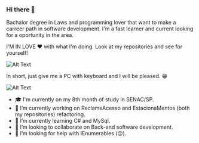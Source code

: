 ### Hi there 👋
Bachalor degree in Laws and programming lover that want to make a carreer path in software development. I'm a fast learner and current looking for a oportunity in the area.

I'M IN LOVE ❤ with what I'm doing. Look at my repositories and see for yourself!

![Alt Text](https://miro.medium.com/max/512/1*kgyyxE1QgbNQpBqgvVun5w.gif)

In short, just give me a PC with keyboard and I will be pleased. 😁

![Alt Text](https://res.cloudinary.com/practicaldev/image/fetch/s--R5KgC1bh--/c_limit%2Cf_auto%2Cfl_progressive%2Cq_66%2Cw_880/https://dev-to-uploads.s3.amazonaws.com/i/oi2rwsde00xo9ou6jwsl.gif)

- 🎓 I'm currently on my 8th month of study in SENAC/SP.
- 🔭 I’m currently working on ReclameAcesso and EstacionaMentos (both my repositories) refactoring.
- 🌱 I’m currently learning C# and MySql.
- 👯 I’m looking to collaborate on Back-end software development.
- 🤔 I’m looking for help with IEnumerables (🙃).
